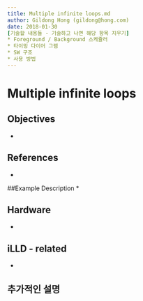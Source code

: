 ```yaml
---
title: Multiple infinite loops.md
author: Gildong Hong (gildong@hong.com)  
date: 2018-01-30
[기술할 내용들 - 기술하고 나면 해당 항목 지우기]
* Foreground / Background 스케쥴러
* 타이밍 다이어 그램
* SW 구조
* 사용 방법
---
```


# Multiple infinite loops

## Objectives
*

## References
*

##Example Description 
*

## Hardware
* ​

## iLLD - related
*

## 추가적인 설명